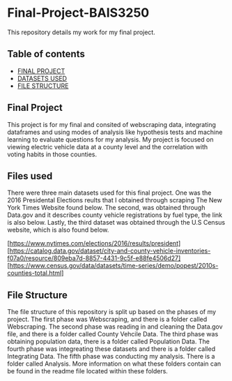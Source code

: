 # Final-Project-BAIS3250
This repository details my work for my final project.


## Table of contents
- [FINAL PROJECT](#Final-Project)
- [DATASETS USED](#datasets-used)
- [FILE STRUCTURE](#file-structure)


## Final Project
This project is for my final and consited of webscraping data, integrating dataframes and using modes of analysis like hypothesis tests and machine learning to evaluate questions for my analysis. My project is focused on viewing electric vehicle data at a county level and the correlation with voting habits in those counties.

## Files used 
There were three main datasets used for this final project. One was the 2016 Presidental Elections reults that I obtained through scraping The New York Times Website found below. The second, was obtained through Data.gov and it describes county vehicle registrations by fuel type, the link is also below. Lastly, the third dataset was obtained through the U.S Census website, which is also found below.

[https://www.nytimes.com/elections/2016/results/president]
[https://catalog.data.gov/dataset/city-and-county-vehicle-inventories-f07a0/resource/809eba7d-8857-4431-9c5f-e88fe4506d27]
[https://www.census.gov/data/datasets/time-series/demo/popest/2010s-counties-total.html]

## File Structure
The file structure of this repository is split up based on the phases of my project. The first phase was Webscraping, and there is a folder called Webscraping. The second phase was reading in and cleaning the Data.gov file, and there is a folder called County Vehcile Data. The third phase was obtaining population data, there is a folder called Population Data. The fourth phase was integreating these datasets and there is a folder called Integrating Data. The fifth phase was conducting my analysis. There is a folder called Analysis. More information on what these folders contain can be found in the readme file located within these folders.
